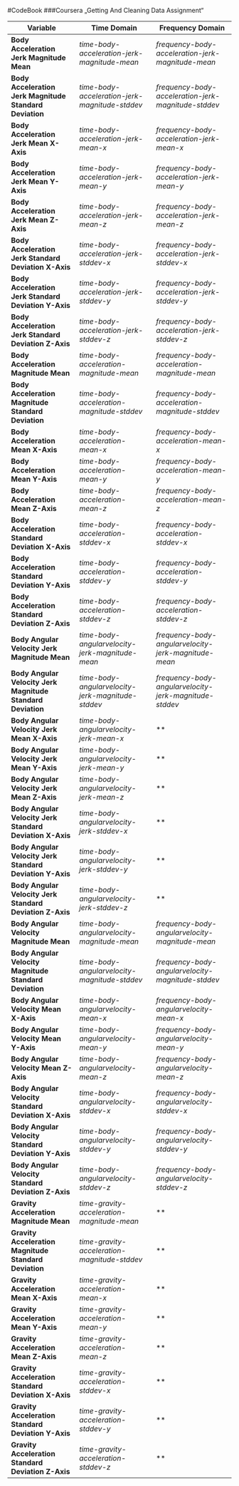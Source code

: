 #CodeBook
###Coursera „Getting And Cleaning Data Assignment“







| Variable | Time Domain| Frequency Domain | | ---------------------------------------------------------------------- | ----------------------------------------------------------------------| ---------------------------------------------------------------------- | | **Body Acceleration Jerk Magnitude Mean** | *time-body-acceleration-jerk-magnitude-mean* | *frequency-body-acceleration-jerk-magnitude-mean* | | **Body Acceleration Jerk Magnitude Standard Deviation** | *time-body-acceleration-jerk-magnitude-stddev* | *frequency-body-acceleration-jerk-magnitude-stddev* | | **Body Acceleration Jerk Mean X-Axis** | *time-body-acceleration-jerk-mean-x* | *frequency-body-acceleration-jerk-mean-x* | | **Body Acceleration Jerk Mean Y-Axis** | *time-body-acceleration-jerk-mean-y* | *frequency-body-acceleration-jerk-mean-y* | | **Body Acceleration Jerk Mean Z-Axis** | *time-body-acceleration-jerk-mean-z* | *frequency-body-acceleration-jerk-mean-z* | | **Body Acceleration Jerk Standard Deviation X-Axis** | *time-body-acceleration-jerk-stddev-x* | *frequency-body-acceleration-jerk-stddev-x* | | **Body Acceleration Jerk Standard Deviation Y-Axis** | *time-body-acceleration-jerk-stddev-y* | *frequency-body-acceleration-jerk-stddev-y* | | **Body Acceleration Jerk Standard Deviation Z-Axis** | *time-body-acceleration-jerk-stddev-z* | *frequency-body-acceleration-jerk-stddev-z* | | **Body Acceleration Magnitude Mean** | *time-body-acceleration-magnitude-mean* | *frequency-body-acceleration-magnitude-mean* | | **Body Acceleration Magnitude Standard Deviation** | *time-body-acceleration-magnitude-stddev* | *frequency-body-acceleration-magnitude-stddev* | | **Body Acceleration Mean X-Axis** | *time-body-acceleration-mean-x* | *frequency-body-acceleration-mean-x* | | **Body Acceleration Mean Y-Axis** | *time-body-acceleration-mean-y* | *frequency-body-acceleration-mean-y* | | **Body Acceleration Mean Z-Axis** | *time-body-acceleration-mean-z* | *frequency-body-acceleration-mean-z* | | **Body Acceleration Standard Deviation X-Axis** | *time-body-acceleration-stddev-x* | *frequency-body-acceleration-stddev-x* | | **Body Acceleration Standard Deviation Y-Axis** | *time-body-acceleration-stddev-y* | *frequency-body-acceleration-stddev-y* | | **Body Acceleration Standard Deviation Z-Axis** | *time-body-acceleration-stddev-z* | *frequency-body-acceleration-stddev-z* | | **Body Angular Velocity Jerk Magnitude Mean** | *time-body-angularvelocity-jerk-magnitude-mean* | *frequency-body-angularvelocity-jerk-magnitude-mean* | | **Body Angular Velocity Jerk Magnitude Standard Deviation** | *time-body-angularvelocity-jerk-magnitude-stddev* | *frequency-body-angularvelocity-jerk-magnitude-stddev* | | **Body Angular Velocity Jerk Mean X-Axis** | *time-body-angularvelocity-jerk-mean-x* | ** | | **Body Angular Velocity Jerk Mean Y-Axis** | *time-body-angularvelocity-jerk-mean-y* | ** | | **Body Angular Velocity Jerk Mean Z-Axis** | *time-body-angularvelocity-jerk-mean-z* | ** | | **Body Angular Velocity Jerk Standard Deviation X-Axis** | *time-body-angularvelocity-jerk-stddev-x* | ** | | **Body Angular Velocity Jerk Standard Deviation Y-Axis** | *time-body-angularvelocity-jerk-stddev-y* | ** | | **Body Angular Velocity Jerk Standard Deviation Z-Axis** | *time-body-angularvelocity-jerk-stddev-z* | ** | | **Body Angular Velocity Magnitude Mean** | *time-body-angularvelocity-magnitude-mean* | *frequency-body-angularvelocity-magnitude-mean* | | **Body Angular Velocity Magnitude Standard Deviation** | *time-body-angularvelocity-magnitude-stddev* | *frequency-body-angularvelocity-magnitude-stddev* | | **Body Angular Velocity Mean X-Axis** | *time-body-angularvelocity-mean-x* | *frequency-body-angularvelocity-mean-x* | | **Body Angular Velocity Mean Y-Axis** | *time-body-angularvelocity-mean-y* | *frequency-body-angularvelocity-mean-y* | | **Body Angular Velocity Mean Z-Axis** | *time-body-angularvelocity-mean-z* | *frequency-body-angularvelocity-mean-z* | | **Body Angular Velocity Standard Deviation X-Axis** | *time-body-angularvelocity-stddev-x* | *frequency-body-angularvelocity-stddev-x* | | **Body Angular Velocity Standard Deviation Y-Axis** | *time-body-angularvelocity-stddev-y* | *frequency-body-angularvelocity-stddev-y* | | **Body Angular Velocity Standard Deviation Z-Axis** | *time-body-angularvelocity-stddev-z* | *frequency-body-angularvelocity-stddev-z* | | **Gravity Acceleration Magnitude Mean** | *time-gravity-acceleration-magnitude-mean* | ** | | **Gravity Acceleration Magnitude Standard Deviation** | *time-gravity-acceleration-magnitude-stddev* | ** | | **Gravity Acceleration Mean X-Axis** | *time-gravity-acceleration-mean-x* | ** | | **Gravity Acceleration Mean Y-Axis** | *time-gravity-acceleration-mean-y* | ** | | **Gravity Acceleration Mean Z-Axis** | *time-gravity-acceleration-mean-z* | ** | | **Gravity Acceleration Standard Deviation X-Axis** | *time-gravity-acceleration-stddev-x* | ** | | **Gravity Acceleration Standard Deviation Y-Axis** | *time-gravity-acceleration-stddev-y* | ** | | **Gravity Acceleration Standard Deviation Z-Axis** | *time-gravity-acceleration-stddev-z* | ** | 